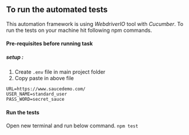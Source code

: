 ## To run the automated tests
This automation framework is using *WebdriverIO* tool with *Cucumber*. To run the tests on your machine hit following npm commands.

#### Pre-requisites before running task
##### _setup :_
1. Create `.env` file in main project folder
2. Copy paste in above file 
```
URL=https://www.saucedemo.com/
USER_NAME=standard_user
PASS_WORD=secret_sauce
```

#### Run the tests
Open new terminal and run below command.
`npm test`